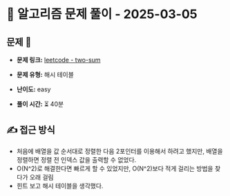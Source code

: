 # 📝 알고리즘 문제 풀이 - 2025-03-05

## 문제 📖

- **문제 링크:** [leetcode - two-sum](https://leetcode.com/problems/two-sum/)

- **문제 유형:** 해시 테이블

- **난이도:** easy

- **풀이 시간:** ⏳ 40분

## ✍ 접근 방식

- 처음에 배열을 값 순서대로 정렬한 다음 2포인터를 이용해서 하려고 했지만, 배열을 정렬하면 정렬 전 인덱스 값을 출력할 수 없었다.
- O(N^2)로 해결한다면 빠르게 할 수 있었지만, O(N^2)보다 적게 걸리는 방법을 찾다가 오래 걸림
- 힌트 보고 해시 테이블을 생각했다.
